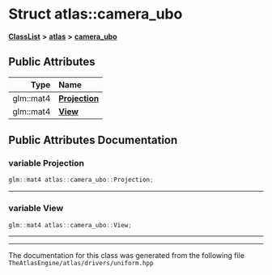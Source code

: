 

# Struct atlas::camera\_ubo



[**ClassList**](annotated.md) **>** [**atlas**](namespaceatlas.md) **>** [**camera\_ubo**](structatlas_1_1camera__ubo.md)


























## Public Attributes

| Type | Name |
| ---: | :--- |
|  glm::mat4 | [**Projection**](#variable-projection)  <br> |
|  glm::mat4 | [**View**](#variable-view)  <br> |












































## Public Attributes Documentation




### variable Projection 

```C++
glm::mat4 atlas::camera_ubo::Projection;
```




<hr>



### variable View 

```C++
glm::mat4 atlas::camera_ubo::View;
```




<hr>

------------------------------
The documentation for this class was generated from the following file `TheAtlasEngine/atlas/drivers/uniform.hpp`

